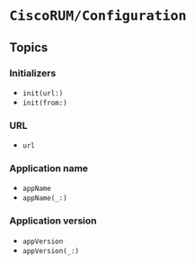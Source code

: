 # ``CiscoRUM/Configuration``

## Topics

### Initializers

- ``init(url:)``
- ``init(from:)``


### URL

- ``url``


### Application name

- ``appName``
- ``appName(_:)``


### Application version

- ``appVersion``
- ``appVersion(_:)``
